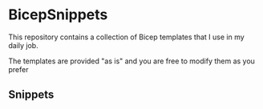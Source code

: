 # BicepSnippets

This repository contains a collection of Bicep templates that I use in my daily job.

The templates are provided "as is" and you are free to modify them as you prefer

## Snippets
